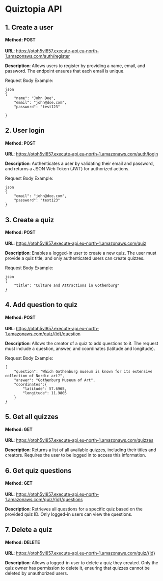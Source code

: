 # Quiztopia API

## 1. Create a user
#### Method: POST
**URL**: https://otoh5vl857.execute-api.eu-north-1.amazonaws.com/auth/register

**Description**: Allows users to register by providing a name, email, and password. The endpoint ensures that each email is unique.

Request Body Example:
```
json
{
    "name": "John Doe",
    "email": "john@doe.com",
    "password": "test123"
    
}
```
## 2. User login
#### Method: POST
**URL**: https://otoh5vl857.execute-api.eu-north-1.amazonaws.com/auth/login

**Description**: Authenticates a user by validating their email and password, and returns a JSON Web Token (JWT) for authorized actions.

Request Body Example:
```
json
{
    "email": "john@doe.com",
    "password": "test123" 
}
```
## 3. Create a quiz
#### Method: POST
**URL**: https://otoh5vl857.execute-api.eu-north-1.amazonaws.com/quiz

**Description**: Enables a logged-in user to create a new quiz. The user must provide a quiz title, and only authenticated users can create quizzes.

Request Body Example:
```
json
{
    "title": "Culture and Attractions in Gothenburg"
}
```

## 4. Add question to quiz
#### Method: POST
**URL**: https://otoh5vl857.execute-api.eu-north-1.amazonaws.com/quiz/{id}/question

**Description**: Allows the creator of a quiz to add questions to it. The request must include a question, answer, and coordinates (latitude and longitude).

Request Body Example:
```
{
    "question": "Which Gothenburg museum is known for its extensive collection of Nordic art?",
    "answer": "Gothenburg Museum of Art",
    "coordinates":{
        "latitude": 57.6965,
        "longitude": 11.9805
    }
}
```

## 5. Get all quizzes
#### Method: GET
**URL**: https://otoh5vl857.execute-api.eu-north-1.amazonaws.com/quizzes

**Description**: Returns a list of all available quizzes, including their titles and creators. Requires the user to be logged in to access this information.

## 6. Get quiz questions
#### Method: GET
**URL**: https://otoh5vl857.execute-api.eu-north-1.amazonaws.com/quiz/{id}/questions

**Description**: Retrieves all questions for a specific quiz based on the provided quiz ID. Only logged-in users can view the questions.

## 7. Delete a quiz
#### Method: DELETE
**URL**: https://otoh5vl857.execute-api.eu-north-1.amazonaws.com/quiz/{id}

**Description**: Allows a logged-in user to delete a quiz they created. Only the quiz owner has permission to delete it, ensuring that quizzes cannot be deleted by unauthorized users.

